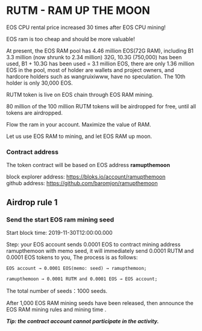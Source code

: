 # RUTM -  RAM UP THE MOON

EOS CPU rental price increased 30 times after EOS CPU mining!

EOS ram is too cheap and should be more valuable!

At present, the EOS RAM pool has 4.46 million EOS(72G RAM), including B1 3.3 million (now shrunk to 2.34 million) 32G, 10.3G (750,000) has been used, B1 + 10.3G has been used = 3.1 million EOS, there are only 1.36 million EOS in the pool, most of holder are wallets and project owners, and hardcore holders such as wangruixiwww, have no speculation. The 10th holder is only 30,000 EOS.

RUTM token is live on EOS chain through EOS RAM mining.

80 million of the 100 million RUTM tokens will be airdropped for free, until all tokens are airdropped.

Flow the ram in your account. Maximize the value of RAM.

Let us use EOS RAM to mining, and let EOS RAM up moon.

### Contract address

The token contract will be based on EOS address **ramupthemoon** 

block explorer address: https://bloks.io/account/ramupthemoon   
github address: https://github.com/baromjon/ramupthemoon

## Airdrop rule 1
### Send the start EOS ram mining seed

Start block time:   2019-11-30T12:00:00.000 

Step: 
your EOS account sends 0.0001 EOS to contract mining address ramupthemoon with memo seed, it will immediately send 0.0001 RUTM and 0.0001 EOS tokens to you,  The process is as follows:
```
EOS account → 0.0001 EOS(memo: seed) → ramupthemoon;
```
```
ramupthemoon → 0.0001 RUTM and 0.0001 EOS → EOS account;
```

The total number of seeds：1000 seeds.

After 1,000 EOS RAM mining seeds have been released, then announce the EOS RAM mining rules and mining time .

***Tip: the contract account cannot participate in the activity.***  

